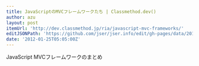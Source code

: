 ```yaml
---
title: JavaScriptのMVCフレームワークたち | Classmethod.dev()
author: azu
layout: post
itemUrl: 'http://dev.classmethod.jp/ria/javascript-mvc-frameworks/'
editJSONPath: 'https://github.com/jser/jser.info/edit/gh-pages/data/2012/01/index.json'
date: '2012-01-25T05:05:00Z'
---
```

JavaScript MVCフレームワークのまとめ
